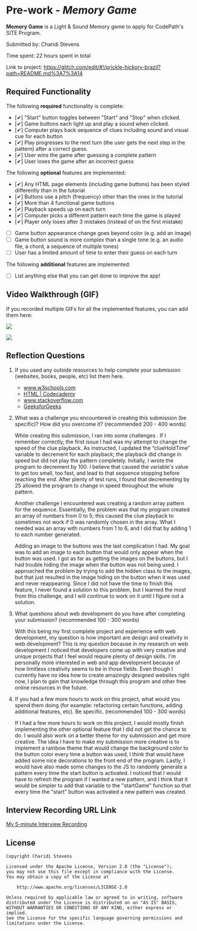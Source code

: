 # Pre-work - *Memory Game*

**Memory Game** is a Light & Sound Memory game to apply for CodePath's SITE Program. 

Submitted by: Charidi Stevens

Time spent: 22 hours spent in total

Link to project: https://glitch.com/edit/#!/prickle-hickory-brazil?path=README.md%3A7%3A14

## Required Functionality

The following **required** functionality is complete:

* [✔︎] "Start" button toggles between "Start" and "Stop" when clicked. 
* [✔︎] Game buttons each light up and play a sound when clicked. 
* [✔︎] Computer plays back sequence of clues including sound and visual cue for each button
* [✔︎] Play progresses to the next turn (the user gets the next step in the pattern) after a correct guess. 
* [✔︎] User wins the game after guessing a complete pattern
* [✔︎] User loses the game after an incorrect guess

The following **optional** features are implemented:

* [✔︎] Any HTML page elements (including game buttons) has been styled differently than in the tutorial
* [✔︎] Buttons use a pitch (frequency) other than the ones in the tutorial
* [✔︎] More than 4 functional game buttons
* [✔︎] Playback speeds up on each turn
* [✔︎] Computer picks a different pattern each time the game is played
* [✔︎] Player only loses after 3 mistakes (instead of on the first mistake)
* [  ] Game button appearance change goes beyond color (e.g. add an image)
* [  ] Game button sound is more complex than a single tone (e.g. an audio file, a chord, a sequence of multiple tones)
* [  ] User has a limited amount of time to enter their guess on each turn

The following **additional** features are implemented:

- [  ] List anything else that you can get done to improve the app!

## Video Walkthrough (GIF)

If you recorded multiple GIFs for all the implemented features, you can add them here:

![](https://i.imgur.com/zd7v4bx.gif)

![](https://i.imgur.com/ojkqkwC.gif)

## Reflection Questions
1. If you used any outside resources to help complete your submission (websites, books, people, etc) list them here. 
	 - www.w3schools.com
	 - [HTML | Codecademy](https://www.codecademy.com/learn/learn-html/modules/learn-html-elements/cheatsheet)
	 - www.stackoverflow.com
	 - [GeeksforGeeks](https://www.geeksforgeeks.org)
    

2. What was a challenge you encountered in creating this submission (be specific)? 
How did you overcome it? (recommended 200 - 400 words) 

    While creating this submission, I ran into some challenges . If I remember correctly, the first issue I had was my attempt to change the speed of the clue playback. As instructed, I updated the “clueHoldTime” variable to decrement for each playback; the playback did change in speed but did not play the pattern completely. Initially, I wrote the program to decrement by 100. I believe that caused the variable's value to get too small, too fast, and lead to that sequence stopping before reaching the end. After plenty of test runs, I found that decrementing by 25 allowed the program to change in speed throughout the whole pattern.

    Another challenge I encountered was creating a random array pattern for the sequence. Essentially, the problem was that my program created an array of numbers from 0 to 5; this caused the clue playback to sometimes not work if 0 was randomly chosen in the array. What I needed was an array with numbers from 1 to 6, and I did that by adding 1 to each number generated. 

    Adding an image to the buttons was the last complication I had. My goal was to add an image to each button that would only appear when the button was used. I got as far as getting the images on the buttons, but I had trouble hiding the image when the button was not being used. I approached the problem by trying to add the hidden class to the images, but that just resulted in the image hiding on the button when it was used and never reappearing. Since I did not have the time to finish this feature, I never found a solution to this problem, but I learned the most from this challenge, and I will continue to work on it until I figure out a solution.


3. What questions about web development do you have after completing your submission? (recommended 100 - 300 words) 

    With this being my first complete project and experience with web development, my question is how important are design and creativity in web development? This is my question because in my research on web development I noticed that developers come up with very creative and unique projects that I feel would require plenty of design skills. I'm personally more interested in web and app development because of how limitless creativity seems to be in those fields. Even though I currently have no idea how to create amazingly designed websites right now, I plan to gain that knowledge through this program and other free online resources in the future. 

4. If you had a few more hours to work on this project, what would you spend them doing (for example: refactoring certain functions, adding additional features, etc). Be specific. (recommended 100 - 300 words) 

    If I had a few more hours to work on this project, I would mostly finish implementing the other optional feature that I did not get the chance to do. I would also work on a better theme for my submission and get more creative. The idea I have to make my submission more creative is to implement a rainbow theme that would change the background color to the button color every time a button was used, I think that would have added some nice decorations to the front end of the program. Lastly, I would have also made some changes to the JS to randomly generate a pattern every time the start button is activated. I noticed that I would have to refresh the program if I wanted a new pattern, and I think that it would be simpler to add that variable to the "startGame" function so that every time the "start" button was activated a new pattern was created.  




## Interview Recording URL Link

[My 5-minute Interview Recording](https://www.loom.com/share/29f19efe0b98477aa94224c6711f48e1)


## License

    Copyright Charidi Stevens

    Licensed under the Apache License, Version 2.0 (the "License");
    you may not use this file except in compliance with the License.
    You may obtain a copy of the License at

        http://www.apache.org/licenses/LICENSE-2.0

    Unless required by applicable law or agreed to in writing, software
    distributed under the License is distributed on an "AS IS" BASIS,
    WITHOUT WARRANTIES OR CONDITIONS OF ANY KIND, either express or implied.
    See the License for the specific language governing permissions and
    limitations under the License.